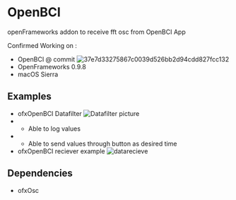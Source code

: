 # OpenBCI

openFrameworks addon to receive fft osc from OpenBCI App

Confirmed Working on : 
* OpenBCI @ commit ![37e7d33275867c0039d526bb2d94cdd827fcc132](https://github.com/OpenBCI/OpenBCI_GUI/tree/37e7d33275867c0039d526bb2d94cdd827fcc132)
* OpenFrameworks 0.9.8
* macOS Sierra

## Examples
* ofxOpenBCI Datafilter
![Datafilter picture](https://raw.githubusercontent.com/kkshmz/ofxOpenBCI/docs/openbci-datafilter.png)
* * Able to log values
* * Able to send values through button as desired time
* ofxOpenBCI reciever example
![datarecieve](https://raw.githubusercontent.com/kkshmz/ofxOpenBCI/docs/openbci-datarecieve.png)

## Dependencies
- ofxOsc